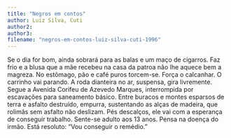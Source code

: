 ```yaml
---
title: "Negros em contos"
author: Luiz Silva, Cuti
author2: 
author3: 
filename: "negros-em-contos-luiz-silva-cuti-1996"
---
```

Se o dia for bom, ainda sobrará para as balas e um maço de cigarros.
Faz frio e a blusa que a mãe recebeu na casa da patroa não lhe aquece bem a magreza. No estômago, pão e café puros torcem-se.
Força o calcanhar. O carrinho vai parando. A roda dianteira no ar, suspensa, gira livremente. Segue a Avenida Corifeu de Azevedo Marques,
interrompida por escavações para saneamento básico. Entre buracos e montes esparsos de terra e asfalto destruído, empurra, sustentando as alças de madeira,
que rolimãs sem asfalto não deslizam. Pés descalços, ele vai com a esperança de conseguir trabalho. Sente-se adulto aos 13 anos. Pensa na doença do irmão.
Está resoluto: “Vou conseguir o remédio.”